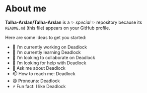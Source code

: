 # About me


**Talha-Arslan/Talha-Arslan** is a ✨ _special_ ✨ repository because its `README.md` (this file) appears on your GitHub profile.

Here are some ideas to get you started:

- 🔭 I’m currently working on Deadlock
- 🌱 I’m currently learning Deadlock
- 👯 I’m looking to collaborate on Deadlock
- 🤔 I’m looking for help with Deadlock
- 💬 Ask me about Deadlock
- 📫 How to reach me: Deadlock
- 😄 Pronouns: Deadlock
- ⚡ Fun fact: I like Deadlock
